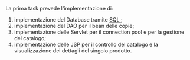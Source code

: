 La prima task prevede l'implementazione di: 
<ol>
  <li> implementazione del Database tramite <a href="Codice-SQL">SQL </a>; </li>
  <li> implementazione del DAO per il bean delle copie;</li>
  <li> implementazione delle Servlet per il connection pool e per la gestione del catalogo; </li>
  <li> implementazione delle JSP per il controllo del catalogo e la visualizzazione dei dettagli del singolo prodotto.</li>
</ol>

